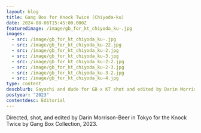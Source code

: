 ```yaml
---
layout: blog
title: Gang Box for Knock Twice (Chiyoda-ku)
date: 2024-08-06T15:45:00.000Z
featuredimage: /image/gb_for_kt_chiyoda_ku-.jpg
images:
  - src: /image/gb_for_kt_chiyoda_ku-.jpg
  - src: /image/gb_for_kt_chiyoda_ku-22.jpg
  - src: /image/gb_for_kt_chiyoda_ku-2.jpg
  - src: /image/gb_for_kt_chiyoda_ku-3.jpg
  - src: /image/gb_for_kt_chiyoda_ku-2-2.jpg
  - src: /image/gb_for_kt_chiyoda_ku-2-3.jpg
  - src: /image/gb_for_kt_chiyoda_ku-3-2.jpg
  - src: /image/gb_for_kt_chiyoda_ku-4.jpg
type: content
descblurb: Sayachi and dude for GB x KT shot and edited by Darin Morrison-Beer
postyear: "2023"
contentdesc: Editorial
---
```

Directed, shot, and edited by Darin Morrison-Beer in Tokyo for the Knock Twice by Gang Box Collection, 2023.

